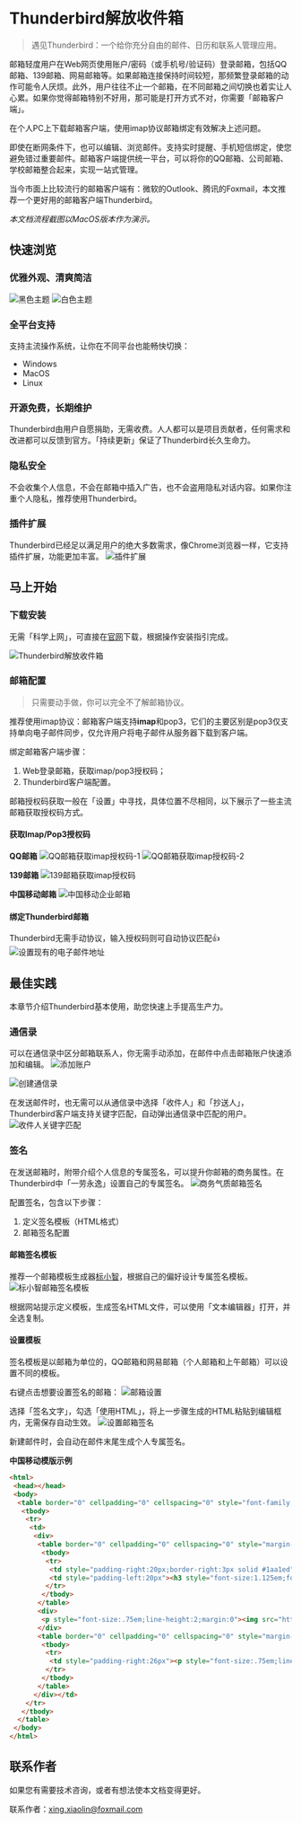 # Thunderbird解放收件箱

> 遇见Thunderbird：一个给你充分自由的邮件、日历和联系人管理应用。

邮箱轻度用户在Web网页使用账户/密码（或手机号/验证码）登录邮箱，包括QQ邮箱、139邮箱、网易邮箱等。如果邮箱连接保持时间较短，那频繁登录邮箱的动作可能令人厌烦。此外，用户往往不止一个邮箱，在不同邮箱之间切换也着实让人心累。如果你觉得邮箱特别不好用，那可能是打开方式不对，你需要「邮箱客户端」。

在个人PC上下载邮箱客户端，使用imap协议邮箱绑定有效解决上述问题。

即使在断网条件下，也可以编辑、浏览邮件。支持实时提醒、手机短信绑定，使您避免错过重要邮件。邮箱客户端提供统一平台，可以将你的QQ邮箱、公司邮箱、学校邮箱整合起来，实现一站式管理。

当今市面上比较流行的邮箱客户端有：微软的Outlook、腾讯的Foxmail，本文推荐一个更好用的邮箱客户端Thunderbird。

*本文档流程截图以MacOS版本作为演示。*

## 快速浏览

### 优雅外观、清爽简洁

![黑色主题](assets/thunderbird-lookup.png)
![白色主题](assets/thunderbird-lookup2.png)

### 全平台支持

支持主流操作系统，让你在不同平台也能畅快切换：

- Windows
- MacOS
- Linux

### 开源免费，长期维护

Thunderbird由用户自愿捐助，无需收费。人人都可以是项目贡献者，任何需求和改进都可以反馈到官方。「持续更新」保证了Thunderbird长久生命力。

### 隐私安全

不会收集个人信息，不会在邮箱中插入广告，也不会盗用隐私对话内容。如果你注重个人隐私，推荐使用Thunderbird。

### 插件扩展

Thunderbird已经足以满足用户的绝大多数需求，像Chrome浏览器一样，它支持插件扩展，功能更加丰富。
![插件扩展](assets/thunderbird-plug.png)

## 马上开始

### 下载安装

无需「科学上网」，可直接在[官网](https://www.thunderbird.net/zh-CN/thunderbird/all/)下载，根据操作安装指引完成。

![Thunderbird解放收件箱](assets/thunderbird.png)

### 邮箱配置

> 只需要动手做，你可以完全不了解邮箱协议。

推荐使用imap协议：邮箱客户端支持**imap**和pop3，它们的主要区别是pop3仅支持单向电子邮件同步，仅允许用户将电子邮件从服务器下载到客户端。

绑定邮箱客户端步骤：

1. Web登录邮箱，获取imap/pop3授权码；
2. Thunderbird客户端配置。

邮箱授权码获取一般在「设置」中寻找，具体位置不尽相同，以下展示了一些主流邮箱获取授权码方式。

#### 获取Imap/Pop3授权码

**QQ邮箱**
![QQ邮箱获取imap授权码-1](assets/mail-qq.png)
![QQ邮箱获取imap授权码-2](assets/mail-qq-imap.png)

**139邮箱**
![139邮箱获取imap授权码](assets/mail-139.png)

**中国移动邮箱**
![中国移动企业邮箱](assets/chinamobile.png)

#### 绑定Thunderbird邮箱

Thunderbird无需手动协议，输入授权码则可自动协议匹配👍
![设置现有的电子邮件地址](assets/thunderbird-email.png)

## 最佳实践

本章节介绍Thunderbird基本使用，助您快速上手提高生产力。

### 通信录

可以在通信录中区分邮箱联系人，你无需手动添加，在邮件中点击邮箱账户快速添加和编辑。
![添加账户](assets/email-add-user.png)

![创建通信录](assets/email-add-menu.png)

在发送邮件时，也无需可以从通信录中选择「收件人」和「抄送人」，Thunderbird客户端支持关键字匹配，自动弹出通信录中匹配的用户。
![收件人关键字匹配](assets/email-word-match.png)

### 签名

在发送邮箱时，附带介绍个人信息的专属签名，可以提升你邮箱的商务属性。在Thunderbird中「一劳永逸」设置自己的专属签名。
![商务气质邮箱签名](assets/email-signature.png)

配置签名，包含以下步骤：

1. 定义签名模板（HTML格式）
2. 邮箱签名配置

#### 邮箱签名模板

推荐一个邮箱模板生成器[标小智](https://www.logosc.cn/email-signature-generator#templates)，根据自己的偏好设计专属签名模板。
![标小智邮箱签名模板](assets/email-signature-template.png)

根据网站提示定义模板，生成签名HTML文件，可以使用「文本编辑器」打开，并全选复制。


#### 设置模板

签名模板是以邮箱为单位的，QQ邮箱和网易邮箱（个人邮箱和上午邮箱）可以设置不同的模板。

右键点击想要设置签名的邮箱：
![邮箱设置](assets/mail-setting.png)

选择「签名文字」，勾选「使用HTML」，将上一步骤生成的HTML粘贴到编辑框内，无需保存自动生效。
![设置邮箱签名](assets/mail-setting-signature.png)

新建邮件时，会自动在邮件末尾生成个人专属签名。

**中国移动模版示例**
```html
<html>
 <head></head>
 <body>
  <table border="0" cellpadding="0" cellspacing="0" style="font-family:Palatino;font-size:16px;margin-left:0;margin-right:auto;width:440px" width="100%">
   <tbody>
    <tr>
     <td>
      <div>
       <table border="0" cellpadding="0" cellspacing="0" style="margin-bottom:10px;margin-left:0;margin-right:auto;width:auto" width="100%">
        <tbody>
         <tr>
          <td style="padding-right:20px;border-right:3px solid #1aa1ed"><img src="https://www.logosc.cn/ubrand/oss/signatures/HsbElZ5z5K.png" style="display:block;outline:0;border:none;text-decoration:none;border-radius:10px;height:90px;max-width:134px;object-fit:contain" /></td>
          <td style="padding-left:20px"><h3 style="font-size:1.125em;font-weight:700;line-height:1.75;margin:0;color:#1aa1ed">张三</h3><p style="font-size:.75em;line-height:1;margin:0 0 12px">人力资源部（党委组织部） | 培训中心</p><p style="font-size:.75em;line-height:2;margin:0"><img src="https://www.logosc.cn/email-signature-generator/_next/static/media/email.1d842d7e.png" style="display:inline;outline:0;border:none;text-decoration:none;height:14px;vertical-align:-3px;width:14px;background:#1aa1ed;margin-right:4px" /><a href="mailto:xingxiaolin@js.chinamobile.com" style="color:#333;text-decoration:none">xingxiaolin@js.chinamobile.com</a></p><p style="font-size:.75em;line-height:2;margin:0"><img src="https://www.logosc.cn/email-signature-generator/_next/static/media/mobile.326f1fab.png" style="display:inline;outline:0;border:none;text-decoration:none;height:14px;vertical-align:-3px;width:14px;background:#1aa1ed;margin-right:4px" /><a href="tel:139xxxxxxxx（69xxx）" style="color:#333;text-decoration:none">13905187151（69656）</a></p></td>
         </tr>
        </tbody>
       </table>
       <div>
        <p style="font-size:.75em;line-height:2;margin:0"><img src="https://www.logosc.cn/email-signature-generator/_next/static/media/address.cda8427d.png" style="display:inline;outline:0;border:none;text-decoration:none;height:14px;vertical-align:-3px;width:14px;background:#1aa1ed;margin-right:4px" />南京市鼓楼区虎踞路81号x楼</p>
       </div>
       <table border="0" cellpadding="0" cellspacing="0" style="margin-left:0;margin-right:auto;width:auto" width="100%">
        <tbody>
         <tr>
          <td style="padding-right:26px"><p style="font-size:.75em;line-height:2;margin:0"><img src="https://www.logosc.cn/email-signature-generator/_next/static/media/company.a55f2700.png" style="display:inline;outline:0;border:none;text-decoration:none;height:14px;vertical-align:-3px;width:14px;background:#1aa1ed;margin-right:4px" />中国移动通信集团江苏有限公司</p></td>
         </tr>
        </tbody>
       </table>
      </div></td>
    </tr>
   </tbody>
  </table>
 </body>
</html>

```

## 联系作者

如果您有需要技术咨询，或者有想法使本文档变得更好。

联系作者：xing.xiaolin@foxmail.com
